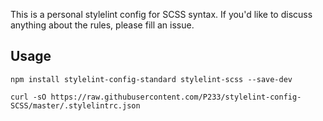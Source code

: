 This is a personal stylelint config for SCSS syntax. If you'd like to discuss anything about the rules, please fill an issue.

## Usage

``` shell
npm install stylelint-config-standard stylelint-scss --save-dev
```

``` shell
curl -sO https://raw.githubusercontent.com/P233/stylelint-config-SCSS/master/.stylelintrc.json
```
